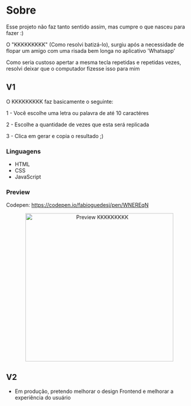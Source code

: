 # Sobre

Esse projeto não faz tanto sentido assim, mas cumpre o que nasceu para fazer :)

O "KKKKKKKKK" (Como resolvi batizá-lo), surgiu após a necessidade de flopar um amigo com uma risada bem longa no aplicativo 'Whatsapp'

Como seria custoso apertar a mesma tecla repetidas e repetidas vezes, resolvi deixar que o computador fizesse isso para mim

## V1

O KKKKKKKKK faz basicamente o seguinte:

1 - Você escolhe uma letra ou palavra de até 10 caractéres 

2 - Escolhe a quantidade de vezes que esta será replicada

3 - Clica em gerar e copia o resultado ;)

### Linguagens

- HTML
- CSS
- JavaScript

### Preview

Codepen: https://codepen.io/fabioguedesj/pen/WNEREqN

<p align="center">
    <img alt="Preview KKKKKKKKK" src="preview/KKKKKKKK" width="400px">
</p>

## V2

- Em produção, pretendo melhorar o design Frontend e melhorar a experiência do usuário
